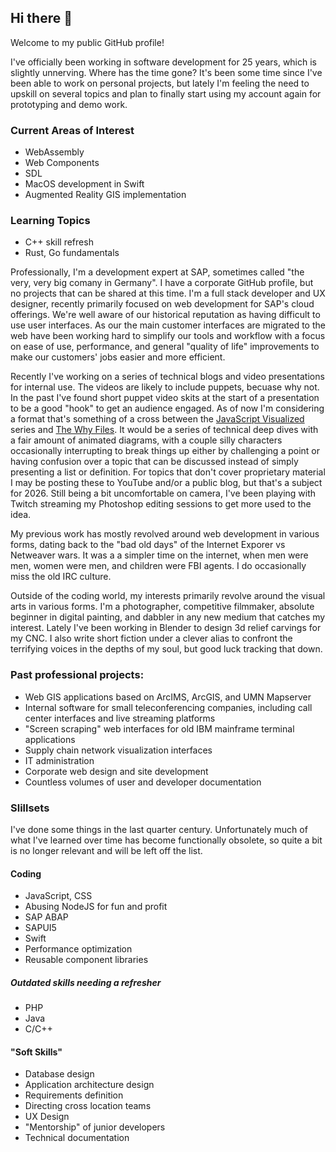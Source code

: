 ## Hi there 👋

Welcome to my public GitHub profile!

I've officially been working in software development for 25 years, which is slightly unnerving.  Where has the time gone?  It's been some time since I've been able to work on personal projects, but lately I'm feeling the need to upskill on several topics and plan to finally start using my account again for prototyping and demo work.

### Current Areas of Interest
- WebAssembly
- Web Components
- SDL
- MacOS development in Swift
- Augmented Reality GIS implementation

### Learning Topics
- C++ skill refresh
- Rust, Go fundamentals

Professionally, I'm a development expert at SAP, sometimes called "the very, very big comany in Germany".  I have a corporate GitHub profile, but no projects that can be shared at this time.  I'm a full stack developer and UX designer, recently primarily focused on web development for SAP's cloud offerings.  We're well aware of our historical reputation as having difficult to use user interfaces.  As our the main customer interfaces are migrated to the web have been working hard to simplify our tools and workflow with a focus on ease of use, performance, and general "quality of life" improvements to make our customers' jobs easier and more efficient.

Recently I've working on a series of technical blogs and video presentations for internal use.  The videos are likely to include puppets, becuase why not.  In the past I've found short puppet video skits at the start of a presentation to be a good "hook" to get an audience engaged.  As of now I'm considering a format that's something of a cross between the [JavaScript Visualized](https://www.youtube.com/@theavocoder) series and [The Why Files](https://www.youtube.com/@TheWhyFiles).  It would be a series of technical deep dives with a fair amount of animated diagrams, with a couple silly characters occasionally interrupting to break things up either by challenging a point or having confusion over a topic that can be discussed instead of simply presenting a list or definition.  For topics that don't cover proprietary material I may be posting these to YouTube and/or a public blog, but that's a subject for 2026.  Still being a bit uncomfortable on camera, I've been playing with Twitch streaming my Photoshop editing sessions to get more used to the idea.

My previous work has mostly revolved around web development in various forms, dating back to the "bad old days" of the Internet Exporer vs Netweaver wars.  It was a a simpler time on the internet, when men were men, women were men, and children were FBI agents.  I do occasionally miss the old IRC culture.

Outside of the coding world, my interests primarily revolve around the visual arts in various forms.  I'm a photographer, competitive filmmaker, absolute beginner in digital painting, and dabbler in any new medium that catches my interest.  Lately I've been working in Blender to design 3d relief carvings for my CNC.  I also write short fiction under a clever alias to confront the terrifying voices in the depths of my soul, but good luck tracking that down.

### Past professional projects:

- Web GIS applications based on ArcIMS, ArcGIS, and UMN Mapserver
- Internal software for small teleconferencing companies, including call center interfaces and live streaming platforms
- "Screen scraping" web interfaces for old IBM mainframe terminal applications
- Supply chain network visualization interfaces
- IT administration
- Corporate web design and site development
- Countless volumes of user and developer documentation

### Slillsets

I've done some things in the last quarter century.  Unfortunately much of what I've learned over time has become functionally obsolete, so quite a bit is no longer relevant and will be left off the list.

#### Coding
- JavaScript, CSS
- Abusing NodeJS for fun and profit
- SAP ABAP
- SAPUI5
- Swift
- Performance optimization
- Reusable component libraries

##### Outdated skills needing a refresher
- PHP
- Java
- C/C++

#### "Soft Skills"
- Database design
- Application architecture design
- Requirements definition
- Directing cross location teams
- UX Design
- "Mentorship" of junior developers
- Technical documentation


<!--
**bbogovich/bbogovich** is a ✨ _special_ ✨ repository because its `README.md` (this file) appears on your GitHub profile.

Here are some ideas to get you started:

- 🔭 I’m currently working on ...
- 🌱 I’m currently learning ...
- 👯 I’m looking to collaborate on ...
- 🤔 I’m looking for help with ...
- 💬 Ask me about ...
- 📫 How to reach me: ...
- 😄 Pronouns: ...
- ⚡ Fun fact: ...
-->
